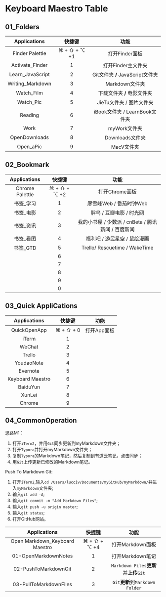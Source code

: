 # Keyboard Maestro Table

## 01_Folders

|   Applications   |    快捷键    |                     功能                     |
| :--------------: | :----------: | :------------------------------------------: |
| Finder Palettle  | ⌘ + ⇧ + ⌥ +1 |                打开Finder面板                |
| Activate_Finder | 1 |打开Finder主文件夹|
| Learn_JavaScript |      2      |       Git文件夹 **/** JavaScript文件夹       |
| Writing_Markdown |      3      |                Markdown文件夹                |
|    Watch_Film    |      4      | 下载文件夹 **/** 电影文件夹 |
|    Watch_Pic     |      5      |          JieTu文件夹 / 图片文件夹           |
| Reading |      6      | iBook文件夹 / LearnBook文件夹 |
| Work |      7      | myWork文件夹 |
| OpenDownloads |      8      | Downloads文件夹 |
| Open_aPic |      9      | MacV文件夹 |

## 02_Bookmark

|  Applications   |    快捷键    |                        功能                         |
| :-------------: | :----------: | :-------------------------------------------------: |
| Chrome Palettle | ⌘ + ⇧ + ⌥ +2 |                   打开Chrome面板                    |
|    书签_学习    |      1       |               廖雪峰Web / 番茄时钟Web               |
|    书签_电影    |      2       |              胖鸟 / 豆瓣电影 / 时光网               |
|    书签_资讯    |      3       | 我的小书屋  / 少数派 / cnBeta / 腾讯新闻 / 百度新闻 |
|    书签_看图    |      4       |            福利吧 / 游民星空 / 鼠绘漫画             |
|    书签_GTD     |      5       |            Trello/ Rescuetime / WakeTime            |
|                 |      6       |                                                     |
|                 |      7       |                                                     |
|                 |      8       |                                                     |
|                 |      9       |                                                     |
|                 |      0       |                                                     |

## 03_Quick AppliCations

|   Applications   |  快捷键   |    功能     |
| :--------------: | :-------: | :---------: |
|   QuickOpenApp   | ⌘ + ⇧ + 0 | 打开App面板 |
|      iTerm       |     1     |             |
|      WeChat      |     2     |             |
|      Trello      |     3     |             |
|    YoudaoNote    |     4     |             |
|     Evernote     |     5     |             |
| Keyboard Maestro |     6     |             |
|     BaiduYun     |     7     |             |
|      XunLei      |     8     |             |
|      Chrome      |     9     |             |

## 04_CommonOperation

思路M1：

1. 打开`iTerm2`，并用`Git`同步更新到myMarkdown文件夹；
2. 打开`Typora`并打开myMarkdown文件夹；
3. 复制`Typora`的Markdown笔记，然后复制到有道云笔记，点击同步；
4. 用`Git`上传更新已修改的Markdown笔记。

Push To Markdown Git:

1. 打开`iTerm2`,输入`cd /Users/lucciv/Documents/myGitHub/myMarkdown/`并进入`myMarkdown`文件夹;
2. 输入`git add -A`;
3. 输入`git commit -m "Add Markdown Files"`;
4. 输入`git push -u origin master`;
5. 输入`git status`;
6. 打开GitHub网站。

|          Applications          |    快捷键    |                  功能                   |
| :----------------------------: | :----------: | :-------------------------------------: |
| Open Markdown_Keyboard Maestro | ⌘ + ⇧ + ⌥ +4 |            打开Markdown面板             |
|      01-OpenMarkdownNotes      |      1       |            打开Markdown笔记             |
|      02-PushToMarkdownGit      |      2       | `Markdown Files`**更新**并**上传**`Git` |
|     03-PullToMarkdownFiles     |      3       |    `Git`**更新**到`Markdown Folder`     |


